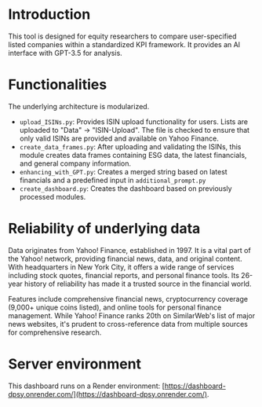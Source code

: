 # Introduction
This tool is designed for equity researchers to compare user-specified listed companies within a standardized KPI framework. It provides an AI interface with GPT-3.5 for analysis.

# Functionalities
The underlying architecture is modularized.

- `upload_ISINs.py`: Provides ISIN upload functionality for users. Lists are uploaded to "Data" → "ISIN-Upload". The file is checked to ensure that only valid ISINs are provided and available on Yahoo Finance.
- `create_data_frames.py`: After uploading and validating the ISINs, this module creates data frames containing ESG data, the latest financials, and general company information.
- `enhancing_with_GPT.py`: Creates a merged string based on latest financials and a predefined input in `additional_prompt.py`
- `create_dashboard.py`: Creates the dashboard based on previously processed modules.

# Reliability of underlying data
Data originates from Yahoo! Finance, established in 1997. It is a vital part of the Yahoo! network, providing financial news, data, and original content. With headquarters in New York City, it offers a wide range of services including stock quotes, financial reports, and personal finance tools. Its 26-year history of reliability has made it a trusted source in the financial world.

Features include comprehensive financial news, cryptocurrency coverage (9,000+ unique coins listed), and online tools for personal finance management. While Yahoo! Finance ranks 20th on SimilarWeb's list of major news websites, it's prudent to cross-reference data from multiple sources for comprehensive research.



# Server environment
This dashboard runs on a Render environment: [https://dashboard-dpsy.onrender.com/](https://dashboard-dpsy.onrender.com/). 
